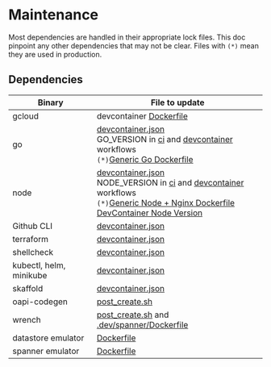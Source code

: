 # Maintenance

Most dependencies are handled in their appropriate lock files. This doc pinpoint
any other dependencies that may not be clear. Files with `(*)` mean they are used in production.

## Dependencies

| Binary                  | File to update                                                                                                                                                                                                                                                                                                                 |
| ----------------------- | ------------------------------------------------------------------------------------------------------------------------------------------------------------------------------------------------------------------------------------------------------------------------------------------------------------------------------ |
| gcloud                  | devcontainer [Dockerfile](../.devcontainer/Dockerfile)                                                                                                                                                                                                                                                                         |
| go                      | [devcontainer.json](../.devcontainer/devcontainer.json)<br/>GO_VERSION in [ci](../.github/workflows/ci.yml) and [devcontainer](../.github/workflows/devcontainer.yml) workflows<br/>`(*)`[Generic Go Dockerfile](../images/go_service.Dockerfile)                                                                              |
| node                    | [devcontainer.json](../.devcontainer/devcontainer.json)<br/>NODE_VERSION in [ci](../.github/workflows/ci.yml) and [devcontainer](../.github/workflows/devcontainer.yml) workflows<br/>`(*)`[Generic Node + Nginx Dockerfile](../images/nodejs_service.Dockerfile)<br/>[DevContainer Node Version](../.devcontainer/Dockerfile) |
| Github CLI              | [devcontainer.json](../.devcontainer/devcontainer.json)                                                                                                                                                                                                                                                                        |
| terraform               | [devcontainer.json](../.devcontainer/devcontainer.json)                                                                                                                                                                                                                                                                        |
| shellcheck              | [devcontainer.json](../.devcontainer/devcontainer.json)                                                                                                                                                                                                                                                                        |
| kubectl, helm, minikube | [devcontainer.json](../.devcontainer/devcontainer.json)                                                                                                                                                                                                                                                                        |
| skaffold                | [devcontainer.json](../.devcontainer/devcontainer.json)                                                                                                                                                                                                                                                                        |
| oapi-codegen            | [post_create.sh](../.devcontainer/post_create.sh)                                                                                                                                                                                                                                                                              |
| wrench                  | [post_create.sh](../.devcontainer/post_create.sh) and [.dev/spanner/Dockerfile](../.dev/spanner/Dockerfile)                                                                                                                                                                                                                    |
| datastore emulator      | [Dockerfile](../.dev/datastore/Dockerfile)                                                                                                                                                                                                                                                                                     |
| spanner emulator        | [Dockerfile](../.dev/spanner/Dockerfile)                                                                                                                                                                                                                                                                                       |
